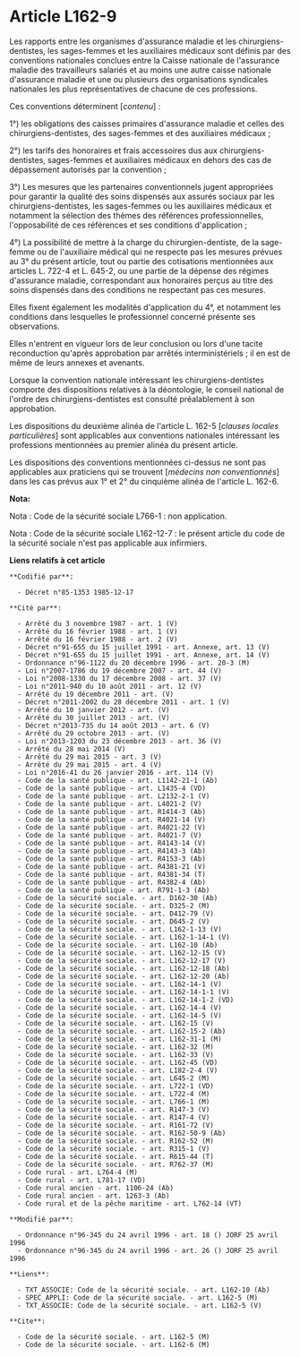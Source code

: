 # Article L162-9

Les rapports entre les organismes d'assurance maladie et les chirurgiens-dentistes, les sages-femmes et les auxiliaires
médicaux sont définis par des conventions nationales conclues entre la Caisse nationale de l'assurance maladie des
travailleurs salariés et au moins une autre caisse nationale d'assurance maladie et une ou plusieurs des organisations
syndicales nationales les plus représentatives de chacune de ces professions. 

Ces conventions déterminent [*contenu*] : 

1°) les obligations des caisses primaires d'assurance maladie et celles des chirurgiens-dentistes, des sages-femmes et des
auxiliaires médicaux ; 

2°) les tarifs des honoraires et frais accessoires dus aux chirurgiens-dentistes, sages-femmes et auxiliaires médicaux en
dehors des cas de dépassement autorisés par la convention ;

3°) Les mesures que les partenaires conventionnels jugent appropriées pour garantir la qualité des soins dispensés aux
assurés sociaux par les chirurgiens-dentistes, les sages-femmes ou les auxiliaires médicaux et notamment la sélection des
thèmes des références professionnelles, l'opposabilité de ces références et ses conditions d'application ;

4°) La possibilité de mettre à la charge du chirurgien-dentiste, de la sage-femme ou de l'auxiliaire médical qui ne respecte
pas les mesures prévues au 3° du présent article, tout ou partie des cotisations mentionnées aux articles L. 722-4 et L.
645-2, ou une partie de la dépense des régimes d'assurance maladie, correspondant aux honoraires perçus au titre des soins
dispensés dans des conditions ne respectant pas ces mesures.

Elles fixent également les modalités d'application du 4°, et notamment les conditions dans lesquelles le professionnel
concerné présente ses observations.

Elles n'entrent en vigueur lors de leur conclusion ou lors d'une tacite reconduction qu'après approbation par arrêtés
interministériels ; il en est de même de leurs annexes et avenants.

Lorsque la convention nationale intéressant les chirurgiens-dentistes comporte des dispositions relatives à la déontologie,
le conseil national de l'ordre des chirurgiens-dentistes est consulté préalablement à son approbation. 

Les dispositions du deuxième alinéa de l'article L. 162-5 [*clauses locales particulières*] sont applicables aux conventions
nationales intéressant les professions mentionnées au premier alinéa du présent article. 

Les dispositions des conventions mentionnées ci-dessus ne sont pas applicables aux praticiens qui se trouvent [*médecins non
conventionnés*] dans les cas prévus aux 1° et 2° du cinquième alinéa de l'article L. 162-6.

**Nota:**

Nota : Code de la sécurité sociale L766-1 : non application.

Nota : Code de la sécurité sociale L162-12-7 : le présent article du code de la sécurité sociale n'est pas applicable aux
infirmiers.

**Liens relatifs à cet article**

	**Codifié par**:

	  - Décret n°85-1353 1985-12-17

	**Cité par**:

	  - Arrêté du 3 novembre 1987 - art. 1 (V)
	  - Arrêté du 16 février 1988 - art. 1 (V)
	  - Arrêté du 16 février 1988 - art. 2 (V)
	  - Décret n°91-655 du 15 juillet 1991 - art. Annexe, art. 13 (V)
	  - Décret n°91-655 du 15 juillet 1991 - art. Annexe, art. 14 (V)
	  - Ordonnance n°96-1122 du 20 décembre 1996 - art. 20-3 (M)
	  - Loi n°2007-1786 du 19 décembre 2007 - art. 44 (V)
	  - Loi n°2008-1330 du 17 décembre 2008 - art. 37 (V)
	  - Loi n°2011-940 du 10 août 2011 - art. 12 (V)
	  - Arrêté du 19 décembre 2011 - art. (V)
	  - Décret n°2011-2002 du 28 décembre 2011 - art. 1 (V)
	  - Arrêté du 10 janvier 2012 - art. (V)
	  - Arrêté du 30 juillet 2013 - art. (V)
	  - Décret n°2013-735 du 14 août 2013 - art. 6 (V)
	  - Arrêté du 29 octobre 2013 - art. (V)
	  - Loi n°2013-1203 du 23 décembre 2013 - art. 36 (V)
	  - Arrêté du 28 mai 2014 (V)
	  - Arrêté du 29 mai 2015 - art. 3 (V)
	  - Arrêté du 29 mai 2015 - art. 4 (V)
	  - Loi n°2016-41 du 26 janvier 2016 - art. 114 (V)
	  - Code de la santé publique - art. L1142-21-1 (Ab)
	  - Code de la santé publique - art. L1435-4 (VD)
	  - Code de la santé publique - art. L2132-2-1 (V)
	  - Code de la santé publique - art. L4021-2 (V)
	  - Code de la santé publique - art. R1414-3 (Ab)
	  - Code de la santé publique - art. R4021-14 (V)
	  - Code de la santé publique - art. R4021-22 (V)
	  - Code de la santé publique - art. R4021-7 (V)
	  - Code de la santé publique - art. R4143-14 (V)
	  - Code de la santé publique - art. R4143-3 (Ab)
	  - Code de la santé publique - art. R4153-3 (Ab)
	  - Code de la santé publique - art. R4381-21 (V)
	  - Code de la santé publique - art. R4381-34 (T)
	  - Code de la santé publique - art. R4382-4 (Ab)
	  - Code de la santé publique - art. R791-1-3 (Ab)
	  - Code de la sécurité sociale. - art. D162-30 (Ab)
	  - Code de la sécurité sociale. - art. D325-2 (M)
	  - Code de la sécurité sociale. - art. D412-79 (V)
	  - Code de la sécurité sociale. - art. D645-2 (V)
	  - Code de la sécurité sociale. - art. L162-1-13 (V)
	  - Code de la sécurité sociale. - art. L162-1-14-1 (V)
	  - Code de la sécurité sociale. - art. L162-10 (Ab)
	  - Code de la sécurité sociale. - art. L162-12-15 (V)
	  - Code de la sécurité sociale. - art. L162-12-17 (V)
	  - Code de la sécurité sociale. - art. L162-12-18 (Ab)
	  - Code de la sécurité sociale. - art. L162-12-20 (Ab)
	  - Code de la sécurité sociale. - art. L162-14-1 (V)
	  - Code de la sécurité sociale. - art. L162-14-1-1 (V)
	  - Code de la sécurité sociale. - art. L162-14-1-2 (VD)
	  - Code de la sécurité sociale. - art. L162-14-4 (V)
	  - Code de la sécurité sociale. - art. L162-14-5 (V)
	  - Code de la sécurité sociale. - art. L162-15 (V)
	  - Code de la sécurité sociale. - art. L162-15-2 (Ab)
	  - Code de la sécurité sociale. - art. L162-31-1 (M)
	  - Code de la sécurité sociale. - art. L162-32 (M)
	  - Code de la sécurité sociale. - art. L162-33 (V)
	  - Code de la sécurité sociale. - art. L162-45 (VD)
	  - Code de la sécurité sociale. - art. L182-2-4 (V)
	  - Code de la sécurité sociale. - art. L645-2 (M)
	  - Code de la sécurité sociale. - art. L722-1 (VD)
	  - Code de la sécurité sociale. - art. L722-4 (M)
	  - Code de la sécurité sociale. - art. L766-1 (M)
	  - Code de la sécurité sociale. - art. R147-3 (V)
	  - Code de la sécurité sociale. - art. R147-4 (V)
	  - Code de la sécurité sociale. - art. R161-72 (V)
	  - Code de la sécurité sociale. - art. R162-50-9 (Ab)
	  - Code de la sécurité sociale. - art. R162-52 (M)
	  - Code de la sécurité sociale. - art. R315-1 (V)
	  - Code de la sécurité sociale. - art. R615-44 (T)
	  - Code de la sécurité sociale. - art. R762-37 (M)
	  - Code rural - art. L764-4 (M)
	  - Code rural - art. L781-17 (VD)
	  - Code rural ancien - art. 1106-24 (Ab)
	  - Code rural ancien - art. 1263-3 (Ab)
	  - Code rural et de la pêche maritime - art. L762-14 (VT)

	**Modifié par**:

	  - Ordonnance n°96-345 du 24 avril 1996 - art. 18 () JORF 25 avril 1996
	  - Ordonnance n°96-345 du 24 avril 1996 - art. 26 () JORF 25 avril 1996

	**Liens**:

	  - TXT_ASSOCIE: Code de la sécurité sociale. - art. L162-10 (Ab)
	  - SPEC_APPLI: Code de la sécurité sociale. - art. L162-5 (M)
	  - TXT_ASSOCIE: Code de la sécurité sociale. - art. L162-5 (V)

	**Cite**:

	  - Code de la sécurité sociale. - art. L162-5 (M)
	  - Code de la sécurité sociale. - art. L162-6 (M)
